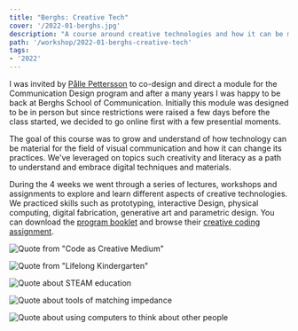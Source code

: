 ```yaml
---
title: "Berghs: Creative Tech"
cover: '/2022-01-berghs.jpg'
description: "A course around creative technologies and how it can be material for the field of visual communication as well as changing its practices."
path: '/workshop/2022-01-berghs-creative-tech'
tags:
- '2022'
---
```


I was invited by [Pålle Pettersson](https://www.berghs.se/kursansvarig/palle-pettersson/) to co-design and direct a module for the Communication Design program and after a many years I was happy to be back at Berghs School of Communication. Initially this module was designed to be in person but since restrictions were raised a few days before the class started, we decided to go online first with a few presential moments.

The goal of this course was to grow and understand of how technology can be material for the field of visual communication and how it can change its practices. We've leveraged on topics such creativity and literacy as a path to understand and embrace digital techniques and materials.

During the 4 weeks we went through a series of lectures, workshops and assignments to explore and learn different aspects of creative technologies. We practiced skills such as prototyping, interactive Design, physical computing, digital fabrication, generative art and parametric design. You can download the [program booklet](/pdf/Berghs_Creative_Tech_2022.pdf) and browse their [creative coding assignment](http://berghscd2123.bananabanana.me/).

![Quote from "Code as Creative Medium"](./2022-01-berghs-creative-technologist.png)

![Quote from "Lifelong Kindergarten"](./2022-01-berghs-creativity.png)

![Quote about STEAM education](./2022-01-berghs-steam.png)

![Quote about tools of matching impedance](./2022-01-berghs-tools.png)

![Quote about using computers to think about other people](./2022-01-berghs-thinking-computers.png)
